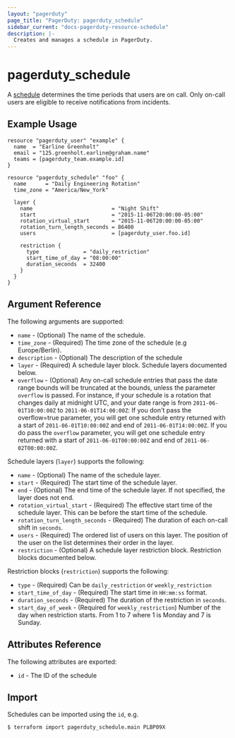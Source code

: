 ```yaml
---
layout: "pagerduty"
page_title: "PagerDuty: pagerduty_schedule"
sidebar_current: "docs-pagerduty-resource-schedule"
description: |-
  Creates and manages a schedule in PagerDuty.
---
```


# pagerduty\_schedule

A [schedule](https://v2.developer.pagerduty.com/v2/page/api-reference#!/Schedules/get_schedules) determines the time periods that users are on call. Only on-call users are eligible to receive notifications from incidents.


## Example Usage

```hcl
resource "pagerduty_user" "example" {
  name  = "Earline Greenholt"
  email = "125.greenholt.earline@graham.name"
  teams = [pagerduty_team.example.id]
}

resource "pagerduty_schedule" "foo" {
  name      = "Daily Engineering Rotation"
  time_zone = "America/New_York"

  layer {
    name                         = "Night Shift"
    start                        = "2015-11-06T20:00:00-05:00"
    rotation_virtual_start       = "2015-11-06T20:00:00-05:00"
    rotation_turn_length_seconds = 86400
    users                        = [pagerduty_user.foo.id]

    restriction {
      type              = "daily_restriction"
      start_time_of_day = "08:00:00"
      duration_seconds  = 32400
    }
  }
}
```

## Argument Reference

The following arguments are supported:

* `name` - (Optional) The name of the schedule.
* `time_zone` - (Required) The time zone of the schedule (e.g Europe/Berlin).
* `description` - (Optional) The description of the schedule
* `layer` - (Required) A schedule layer block. Schedule layers documented below.
* `overflow` - (Optional) Any on-call schedule entries that pass the date range bounds will be truncated at the bounds, unless the parameter `overflow` is passed. For instance, if your schedule is a rotation that changes daily at midnight UTC, and your date range is from `2011-06-01T10:00:00Z` to `2011-06-01T14:00:00Z`:
If you don't pass the overflow=true parameter, you will get one schedule entry returned with a start of `2011-06-01T10:00:00Z` and end of `2011-06-01T14:00:00Z`.
If you do pass the `overflow` parameter, you will get one schedule entry returned with a start of `2011-06-01T00:00:00Z` and end of `2011-06-02T00:00:00Z`.


Schedule layers (`layer`) supports the following:

* `name` - (Optional) The name of the schedule layer.
* `start` - (Required) The start time of the schedule layer. 
* `end` - (Optional) The end time of the schedule layer. If not specified, the layer does not end.
* `rotation_virtual_start` - (Required) The effective start time of the schedule layer. This can be before the start time of the schedule.
* `rotation_turn_length_seconds` - (Required) The duration of each on-call shift in `seconds`.
* `users` - (Required) The ordered list of users on this layer. The position of the user on the list determines their order in the layer.
* `restriction` - (Optional) A schedule layer restriction block. Restriction blocks documented below.


Restriction blocks (`restriction`) supports the following:

* `type` - (Required) Can be `daily_restriction` or `weekly_restriction`
* `start_time_of_day` - (Required) The start time in `HH:mm:ss` format.
* `duration_seconds` - (Required) The duration of the restriction in `seconds`.
* `start_day_of_week` - (Required for `weekly_restriction`) Number of the day when restriction starts. From 1 to 7 where 1 is Monday and 7 is Sunday.

## Attributes Reference

The following attributes are exported:

  * `id` - The ID of the schedule

## Import

Schedules can be imported using the `id`, e.g.

```
$ terraform import pagerduty_schedule.main PLBP09X
```
